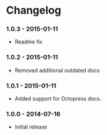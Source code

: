# Changelog

### 1.0.3 - 2015-01-11

- Readme fix

### 1.0.2 - 2015-01-11

- Removed additional outdated docs

### 1.0.1 - 2015-01-11

- Added support for Octopress docs.

### 1.0.0 - 2014-07-16

- Initial release

